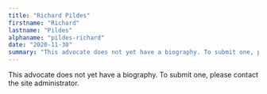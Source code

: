 ```yaml
---
title: "Richard Pildes"
firstname: "Richard"
lastname: "Pildes"
alphaname: "pildes-richard"
date: "2020-11-30"
summary: "This advocate does not yet have a biography. To submit one, please contact the site administrator."
---
```

This advocate does not yet have a biography. To submit one, please contact the site administrator.

